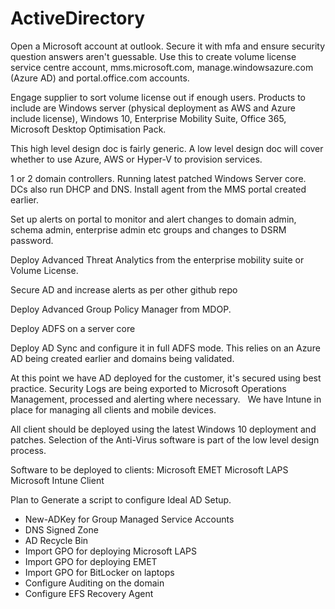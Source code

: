 # ActiveDirectory

Open a Microsoft account at outlook. Secure it with mfa and ensure security question answers aren't guessable. Use this to create volume license service centre account, mms.microsoft.com, manage.windowsazure.com (Azure AD) and portal.office.com accounts.

Engage supplier to sort volume license out if enough users. Products to include are Windows server (physical deployment as AWS and Azure include license), Windows 10, Enterprise Mobility Suite, Office 365, Microsoft Desktop Optimisation Pack.

This high level design doc is fairly generic. A low level design doc will cover whether to use Azure, AWS or Hyper-V to provision services.

1 or 2 domain controllers. Running latest patched Windows Server core. DCs also run DHCP and DNS. Install agent from the MMS portal created earlier. 

Set up alerts on portal to monitor and alert changes to domain admin, schema admin, enterprise admin etc groups and changes to DSRM password.

Deploy Advanced Threat Analytics from the enterprise mobility suite or Volume License.

Secure AD and increase alerts as per other github repo

Deploy Advanced Group Policy Manager from MDOP.

Deploy ADFS​ on a server core ​ 

Deploy AD Sync and configure it in full ADFS mode. This relies on an Azure AD being created earlier and domains being validated.

​At this point we have AD deployed for the customer, it's secured using best practice. Security Logs are being exported to Microsoft Operations Management, processed and alerting where necessary.​ ​  ​ We have Intune in place for managing all clients and mobile devices. ​ 

All client should be deployed using the latest Windows 10 deployment and patches. Selection of the Anti-Virus software is part of the low level design process. 

​Software to be deployed to clients:
Microsoft EMET
Microsoft ​LAPS​​
​Microsoft Intune Client​ 

Plan to Generate a script to configure Ideal AD Setup. 

 - New-ADKey for Group Managed Service Accounts
 - DNS Signed Zone
 - AD Recycle Bin
 - Import GPO for deploying Microsoft LAPS
 - Import GPO for deploying EMET
 - Import GPO for BitLocker on laptops
 - Configure Auditing on the domain
 - Configure EFS Recovery Agent
